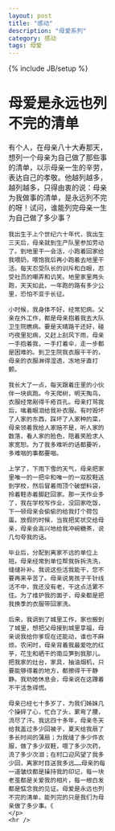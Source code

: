 ```yaml
---
layout: post
title: "感动"
description: "母爱系列"
category: 感动
tags: 母爱
---
```

{% include JB/setup %}

<div class="in-center" style="width:200px">
	<h1>母爱是永远也列不完的清单</h1>
	<p>
	  有个人，在母亲八十大寿那天，想列一个母亲为自己做了那些事的清单，以示母亲一生的辛劳，表达自己的孝敬。他越列越多，越列越多，只得由衷的说：母亲为我做事的清单，是永远列不完的呀！试问，谁能列完母亲一生为自己做了多少事？
    
    我出生于上个世纪六十年代，我出生三天后，母亲就到生产队里参加劳动了。到地里干一会活，小跑着回家给我喂奶，喂饱我后再小跑着去地里干活。每天忍受队长的训斥和白眼，忍受社员的嘲弄和讥笑。地里家里两头跑，天天如此，一年跑的路有多少公里，恐怕不亚于长征。
    
    小时候，我身体不好，经常犯病。父亲在外工作，都是母亲抱着我去大队卫生院瞧病。要是天晴路干还好，碰巧夜里犯病，又赶上刮风下雨，母亲一手抱着我，一手打着伞，走一步都是困难的。到卫生院我衣服干干的，母亲的衣服淋得湿透，冻地牙直打颤。
    
    我长大了一点，每天跟着庄里的小伙伴一块疯跑。今天爬树，明天掏鸟，衣服经常剐得千疮百孔。母亲打骂我后，噙着眼泪给我补衣服。有时毁坏了人家的东西，踩坏了人家种的菜，母亲领着我给人家赔不是，听人家的数落，看人家的脸色，陪着笑脸求人家宽恕。为了我多难听的话都要听，多难咽的事都要咽。
    
    上学了，下雨下雪的天气，母亲把家里唯一的一把伞和唯一的一双胶鞋送到学校，然后冒着雨顶个破塑料袋，拎着鞋赤着脚赶回家。那一天作业多了，我在学校写作业，没回家吃饭，下一顿母亲会偷偷的给我打个荷包蛋。放假的时候，当我把奖状交给母亲，母亲会高兴地给我冲碗糖茶，说几句夸我的话。
    
    毕业后，分配到离家不远的单位上班。母亲经常到单位帮我拆拆洗洗，缝缝补补。我说这些活我能干，您不要再来辛苦了。母亲说男孩子干针线活不中，我还没有老，干这点活累不住。为了维护我的面子，母亲都是把我换季的衣服带回家洗。
    
    后来，我调到了城里工作，家也搬到了城里，想把父母接到城里享福，母亲说我给你爹现在还能动，谁也不麻烦。农闲时，母亲背着我最爱吃的红芋，花生和晒干的南瓜笋到我那儿。把我家的灶台，家具，抽油烟机，只要能够得着的地方，都擦得干干静静。我劝她休息会，母亲说在这蹲着不干活急得慌。
    
    母亲已经七十多岁了，为我们姊妹几个操碎了心，忙白了头，累弯了腰，流尽了汗。我这四十多年，母亲冬天给我盖过多少回被子，夏天给我扇了多长时间的蒲扇；为我缝了多少件衣服，做了多少双鞋，喂了多少次药，流了多少次泪；在村口迎风望了我多少回，离家时目送我多远……母亲的每一道皱纹都是操持我的印记，每一块老茧都是关爱我的相片，每一根白发都是惦念我的见证。母爱是永远也列不完的清单，能列完的只是我们为母亲做了多少事。《
	</p>
    <hr />
</div>

